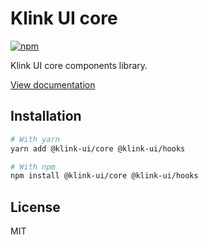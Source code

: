 # Klink UI core

[![npm](https://img.shields.io/npm/dm/@klink-ui/core)](https://www.npmjs.com/package/@klink-ui/core)

Klink UI core components library.

[View documentation](https://klink-ui.dev/)

## Installation

```bash
# With yarn
yarn add @klink-ui/core @klink-ui/hooks

# With npm
npm install @klink-ui/core @klink-ui/hooks
```

## License

MIT
